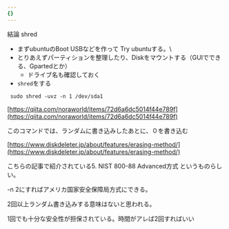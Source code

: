```yaml
---
{}
---
```

  

  

  

結論 shred

- まずubuntuのBoot USBなどを作って Try ubuntuする。\
- とりあえずパーティションを整理したり、Diskをマウントする（GUIでできる、Gpartedとか）
    - ドライブ名も確認しておく
- `shred`をする

```Shell
 sudo shred -uvz -n 1 /dev/sda1
```

  

  

  

[https://qiita.com/noraworld/items/72d6a6dc5014f44e789f](https://qiita.com/noraworld/items/72d6a6dc5014f44e789f)

このコマンドでは、ランダムに書き込みしたあとに、０を書き込む

[https://www.diskdeleter.jp/about/features/erasing-method/](https://www.diskdeleter.jp/about/features/erasing-method/)

こちらの記事で紹介されている5. NIST 800-88 Advanced方式 というものらしい。

-n 2にすればアメリカ国家安全保障局方式にできる。

2回以上ランダム書き込みする意味はないと思われる。

1回でも十分な安全性が担保されている。時間がアレば2回すればいい